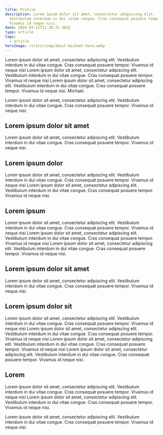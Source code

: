 ```yaml
---
title: Profile
description: Lorem ipsum dolor sit amet, consectetur adipiscing elit.
  Vestibulum interdum in dui vitae congue. Cras consequat posuere tempor.
  Vivamus id neque nisi.
date: 2024-03-11T11:28:32.363Z
type: article
tags:
  - article
heroImage: /static/img/about-michael-hero.webp
---
```

Lorem ipsum dolor sit amet, consectetur adipiscing elit. Vestibulum interdum in dui vitae congue. Cras consequat posuere tempor. Vivamus id neque nisi Lorem ipsum dolor sit amet, consectetur adipiscing elit. Vestibulum interdum in dui vitae congue. Cras consequat posuere tempor. Vivamus id neque nisi Lorem ipsum dolor sit amet, consectetur adipiscing elit. Vestibulum interdum in dui vitae congue. Cras consequat posuere tempor. Vivamus id neque nisi. Michael.

Lorem ipsum dolor sit amet, consectetur adipiscing elit. Vestibulum interdum in dui vitae congue. Cras consequat posuere tempor. Vivamus id neque nisi:

## **Lorem ipsum dolor sit amet**

Lorem ipsum dolor sit amet, consectetur adipiscing elit. Vestibulum interdum in dui vitae congue. Cras consequat posuere tempor. Vivamus id neque nisi.

## **Lorem ipsum dolor**

Lorem ipsum dolor sit amet, consectetur adipiscing elit. Vestibulum interdum in dui vitae congue. Cras consequat posuere tempor. Vivamus id neque nisi Lorem ipsum dolor sit amet, consectetur adipiscing elit. Vestibulum interdum in dui vitae congue. Cras consequat posuere tempor. Vivamus id neque nisi.

## **Lorem ipsum**

Lorem ipsum dolor sit amet, consectetur adipiscing elit. Vestibulum interdum in dui vitae congue. Cras consequat posuere tempor. Vivamus id neque nisi Lorem ipsum dolor sit amet, consectetur adipiscing elit. Vestibulum interdum in dui vitae congue. Cras consequat posuere tempor. Vivamus id neque nisi  Lorem ipsum dolor sit amet, consectetur adipiscing elit. Vestibulum interdum in dui vitae congue. Cras consequat posuere tempor. Vivamus id neque nisi.

## **Lorem ipsum dolor sit amet**

Lorem ipsum dolor sit amet, consectetur adipiscing elit. Vestibulum interdum in dui vitae congue. Cras consequat posuere tempor. Vivamus id neque nisi.

## **Lorem ipsum dolor sit**

Lorem ipsum dolor sit amet, consectetur adipiscing elit. Vestibulum interdum in dui vitae congue. Cras consequat posuere tempor. Vivamus id neque nisi Lorem ipsum dolor sit amet, consectetur adipiscing elit. Vestibulum interdum in dui vitae congue. Cras consequat posuere tempor. Vivamus id neque nisi Lorem ipsum dolor sit amet, consectetur adipiscing elit. Vestibulum interdum in dui vitae congue. Cras consequat posuere tempor. Vivamus id neque nisi Lorem ipsum dolor sit amet, consectetur adipiscing elit. Vestibulum interdum in dui vitae congue. Cras consequat posuere tempor. Vivamus id neque nisi.

## **Lorem**

Lorem ipsum dolor sit amet, consectetur adipiscing elit. Vestibulum interdum in dui vitae congue. Cras consequat posuere tempor. Vivamus id neque nisi Lorem ipsum dolor sit amet, consectetur adipiscing elit. Vestibulum interdum in dui vitae congue. Cras consequat posuere tempor. Vivamus id neque nisi.

Lorem ipsum dolor sit amet, consectetur adipiscing elit. Vestibulum interdum in dui vitae congue. Cras consequat posuere tempor. Vivamus id neque nisi.
